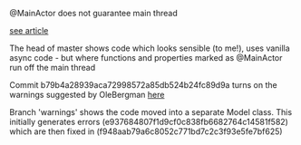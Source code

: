 @MainActor does not guarantee main thread

[see article](https://blog.hobbyistsoftware.com/2022/01/mainactor-not-guaranteed/)

The head of master shows code which looks sensible (to me!), uses vanilla async code - but where functions and properties marked as @MainActor run off the main thread

Commit b79b4a28939aca72998572a85db524b24fc89d9a turns on the warnings suggested by OleBergman [here](https://twitter.com/olebegemann/status/1421144304127463427)

Branch 'warnings' shows the code moved into a separate Model class.
This initially generates errors (e937684807f1d9cf0c838fb6682764c14581f582) which are then fixed in (f948aab79a6c8052c771bd7c2c3f93e5fe7bf625)